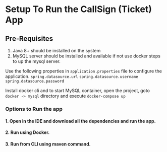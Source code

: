 # Setup To Run the CallSign (Ticket) App

## Pre-Requisites
1. Java 8+ should be installed on the system
2. MySQL server should be installed and available if not use docker steps to up the mysql server. 

Use the following properties in `application.properties` file to configure the application.
   `spring.datasource.url`
   `spring.datasource.username`
   `spring.datasource.password`
   
   Install docker cli and to start MySQL container, open the project, goto `docker -> mysql` directory and execute `docker-compose up`

### Options to Run the app

#### 1. Open in the IDE and download all the dependencies and run the app. 
#### 2. Run using Docker. 
#### 3. Run from CLI using maven command.
